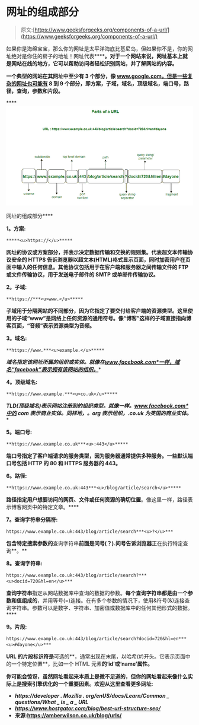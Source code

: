 # 网址的组成部分

> 原文:[https://www.geeksforgeeks.org/components-of-a-url/](https://www.geeksforgeeks.org/components-of-a-url/)

如果你是海绵宝宝，那么你的网址是太平洋海底比基尼岛，但如果你不是，你的网址绝对是你住的房子的地址！网址代表**[](https://www.geeksforgeeks.org/url-full-form/)****。**对于一个网站来说，网址基本上就是网站在线的地方，它可以帮助访问者轻松识别网站，并了解网站的内容。****

****一个典型的网站在其网址中至少有 3 个部分，像 www.google.com，但是一些复杂的网址也可能有 8 到 9 个部分，即方案，子域，域名，顶级域名，端口号，路径，查询，参数和片段。****

****![](img/bff3e152bb9b9ed86d92fa6dbe9d8993.png)

网址的组成部分**** 

******1。方案:******

```
*****<u>https://</u>*****
```

****网址的协议或方案部分，并表示决定数据传输和交换的**规则集**。代表超文本传输协议安全的 HTTPS 告诉浏览器**以超文本(HTML)格式**显示页面，同时**加密用户在页面中输入的任何信息**。其他协议包括用于在客户端和服务器之间传输文件的 **FTP** 或文件传输协议，用于发送电子邮件的 **SMTP** 或单邮件传输协议。****

******2。子域:******

```
**https://***<u>www.</u>*****
```

****子域用于分隔网站的不同部分，因为它**指定了要交付给客户端的资源类型**。这里使用的子域“www”是网络上任何资源的通用符号。像“博客”这样的子域直接指向博客页面，“音频”表示资源类型为音频。****

******3。域名:******

```
**https://www.***<u>example.</u>*****
```

****域名**指定该网址所属的组织或实体**。就像在*www.facebook.com*一样，域名“facebook”表示拥有该网站的组织。****

******4。顶级域名:******

```
**https://www.example.***<u>co.uk</u>*****
```

****TLD(顶级域名)**表示网站注册到的组织类型**。就像**一样。*www.facebook.com*中的 com** 表示**商业实体**。同样地，。org 表示组织，.co.uk 为英国的商业实体。****

******5。端口号:******

```
**https://www.example.co.uk***<u>:443</u>*****
```

****端口号指定了**客户端请求的服务类型**，因为**服务器通常提供多种服务**。一些默认端口号包括 HTTP 的 80 和 HTTPS 服务器的 443。****

******6。路径:******

```
**https://www.example.co.uk:443***<u>/blog/article/search</u>*****
```

****路径**指定用户想要访问的网页、文件或任何**资源的确切位置****。像这里一样，路径表示博客网页中的特定文章。****

****7。查询字符串分隔符:****

```
https://www.example.co.uk:443/blog/article/search***<u>?</u>***
```

**包含特定搜索参数的**查询字符串**前面是问号(？).问号告诉浏览器**正在执行特定查询**。**

****8。查询字符串:****

```
https://www.example.co.uk:443/blog/article/search?***<u>docid=720&hl=en</u>***
```

**查询字符串**指定从网站数据库中查询的数据的参数。**每个查询字符串都是由一个参数和值组成的**，并用等号(=)连接。在有多个参数的情况下，使用&符号(&)连接查询字符串。参数可以是数字、字符串、加密值或数据库中的任何其他形式的数据。****

****9。片段:****

```
https://www.example.co.uk:443/blog/article/search?docid=720&hl=en***<u>#dayone</u>***
```

**URL 的片段标识符是**可选的**，通常出现在末尾，以哈希(#)开头。它表示页面中的一个特定位置**，比如一个 HTML 元素**的‘id’或‘name’属性。**

**你可能会惊讶，虽然网址看起来本质上是微不足道的，但你的网址看起来像什么实际上是搜索引擎优化的一个重要因素。欢迎从这里查看更多网址:**

*   ***https://developer . Mozilla . org/enUS/docs/Learn/Common _ questions/What _ is _ a _ URL***
*   ***https://www.hostgator.com/blog/best-url-structure-seo/***
*   **来源:https://amberwilson.co.uk/blog/urls/**
